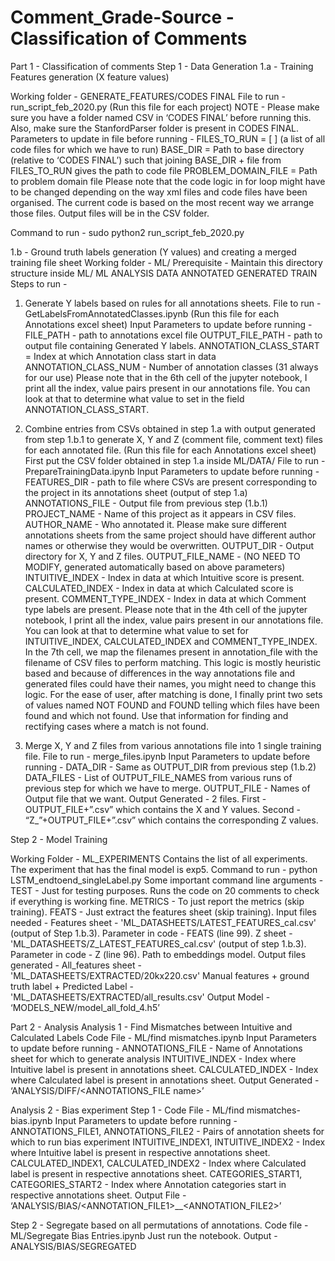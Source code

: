 # Comment_Grade-Source - Classification of Comments

Part 1 - Classification of comments 
Step 1 - Data Generation
1.a - Training Features generation (X feature values)

Working folder - GENERATE_FEATURES/CODES FINAL
File to run - run_script_feb_2020.py (Run this file for each project)
NOTE - Please make sure you have a folder named CSV in ‘CODES FINAL’ before running this. Also, make sure the StanfordParser folder is present in CODES FINAL.
Parameters to update in file before running - 
FILES_TO_RUN = [ ] (a list of all code files for which we have to run)
BASE_DIR = Path to base directory (relative to ‘CODES FINAL’) such that joining BASE_DIR + file from FILES_TO_RUN gives the path to code file
PROBLEM_DOMAIN_FILE = Path to problem domain file
Please note that the code logic in for loop might have to be changed depending on the way xml files and code files have been organised. The current code is based on the most recent way we arrange those files.
Output files will be in the CSV folder.

Command to run - sudo python2 run_script_feb_2020.py


1.b - Ground truth labels generation (Y values) and creating a merged training file sheet
Working folder - ML/
Prerequisite - Maintain this directory structure inside ML/
ML
	ANALYSIS
DATA
ANNOTATED
GENERATED
	TRAIN
Steps to run - 
1. Generate Y labels based on rules for all annotations sheets.
File to run - GetLabelsFromAnnotatedClasses.ipynb (Run this file for each Annotations excel sheet)
Input Parameters to update before running - 
FILE_PATH - path to annotations excel file
OUTPUT_FILE_PATH - path to output file containing Generated Y labels.
ANNOTATION_CLASS_START = Index at which Annotation class start in data
ANNOTATION_CLASS_NUM - Number of annotation classes (31 always for our use)
Please note that in the 6th cell of the jupyter notebook, I print all the index, value pairs present in our annotations file. You can look at that to determine what value to set in the field ANNOTATION_CLASS_START.

2. Combine entries from CSVs obtained in step 1.a with output generated from step 1.b.1 to generate X, Y and Z (comment file, comment text) files for each annotated file. (Run this file for each Annotations excel sheet)
First put the CSV folder obtained in step 1.a inside ML/DATA/
File to run - PrepareTrainingData.ipynb
Input Parameters to update before running -
FEATURES_DIR - path to file where CSVs are present corresponding to the project in its annotations sheet (output of step 1.a)
ANNOTATIONS_FILE - Output file from previous step (1.b.1)
PROJECT_NAME - Name of this project as it appears in CSV files.
AUTHOR_NAME - Who annotated it. Please make sure different annotations sheets from the same project should have different author names or otherwise they would be overwritten.
OUTPUT_DIR - Output directory for X, Y and Z files. 
OUTPUT_FILE_NAME - (NO NEED TO MODIFY, generated automatically based on above parameters)
INTUITIVE_INDEX - Index in data at which Intuitive score is present.
CALCULATED_INDEX - Index in data at which Calculated score is present.
COMMENT_TYPE_INDEX - Index in data at which Comment type labels are present.
Please note that in the 4th cell of the jupyter notebook, I print all the index, value pairs present in our annotations file. You can look at that to determine what value to set for INTUITIVE_INDEX, CALCULATED_INDEX and COMMENT_TYPE_INDEX.
In the 7th cell, we map the filenames present in annotation_file with the filename of CSV files to perform matching. This logic is mostly heuristic based and because of differences in the way annotations file and generated files could have their names, you might need to change this logic. For the ease of user, after matching is done, I finally print two sets of values named NOT FOUND and FOUND telling which files have been found and which not found. Use that information for finding and rectifying cases where a match is not found.

3. Merge X, Y and Z files from various annotations file into 1 single training file.
File to run - merge_files.ipynb
Input Parameters to update before running -
DATA_DIR - Same as OUTPUT_DIR from previous step (1.b.2)
DATA_FILES - List of OUTPUT_FILE_NAMES from various runs of previous step for which we have to merge.
OUTPUT_FILE - Names of Output file that we want.
Output Generated - 2 files. First - OUTPUT_FILE+”.csv” which contains the X and Y values. Second - “Z_”+OUTPUT_FILE+”.csv” which contains the corresponding Z values.


Step 2 - Model Training 

Working Folder - ML_EXPERIMENTS
Contains the list of all experiments. The experiment that has the final model is exp5. 
Command to run - python LSTM_endtoend_singleLabel.py
Some important command line arguments - 
TEST - Just for testing purposes. Runs the code on 20 comments to check if everything is working fine.
METRICS - To just report the metrics (skip training).
FEATS - Just extract the features sheet (skip training).
Input files needed - 
Features sheet - 'ML_DATASHEETS/LATEST_FEATURES_cal.csv' (output of Step 1.b.3). Parameter in code - FEATS (line 99).
Z sheet - 'ML_DATASHEETS/Z_LATEST_FEATURES_cal.csv' (output of step 1.b.3). Parameter in code - Z (line 96).
Path to embeddings model.
Output files generated - 
All_features sheet - 'ML_DATASHEETS/EXTRACTED/20kx220.csv'
Manual features + ground truth label + Predicted Label - 'ML_DATASHEETS/EXTRACTED/all_results.csv'
Output Model - ‘MODELS_NEW/model_all_fold_4.h5’


Part 2 - Analysis
Analysis 1 - Find Mismatches between Intuitive and Calculated Labels
Code File - ML/find mismatches.ipynb
Input Parameters to update before running - 
ANNOTATIONS_FILE - Name of Annotations sheet for which to generate analysis
INTUITIVE_INDEX - Index where Intuitive label is present in annotations sheet.
CALCULATED_INDEX - Index where Calculated label is present in annotations sheet.
Output Generated - ‘ANALYSIS/DIFF/<ANNOTATIONS_FILE name>’

Analysis 2 - Bias experiment
Step 1 - 
Code File - ML/find mismatches-bias.ipynb
Input Parameters to update before running - 
ANNOTATIONS_FILE1, ANNOTATIONS_FILE2 - Pairs of annotation sheets for which to run bias experiment
INTUITIVE_INDEX1, INTUITIVE_INDEX2 - Index where Intuitive label is present in respective annotations sheet.
CALCULATED_INDEX1, CALCULATED_INDEX2 - Index where Calculated label is present in respective annotations sheet.
CATEGORIES_START1, CATEGORIES_START2 - Index where Annotation categories start in respective annotations sheet.
Output File - ‘ANALYSIS/BIAS/<ANNOTATION_FILE1>__<ANNOTATION_FILE2>’

Step 2 - Segregate based on all permutations of annotations.
Code file - ML/Segregate Bias Entries.ipynb
Just run the notebook.
Output - ANALYSIS/BIAS/SEGREGATED
